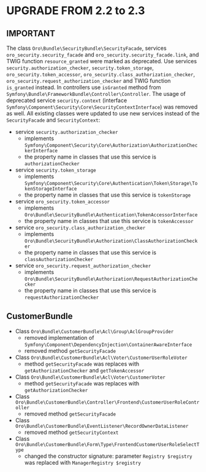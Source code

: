 UPGRADE FROM 2.2 to 2.3
=======================

**IMPORTANT**
-------------

The class `Oro\Bundle\SecurityBundle\SecurityFacade`, services `oro_security.security_facade` and `oro_security.security_facade.link`, and TWIG function `resource_granted` were marked as deprecated.
Use services `security.authorization_checker`, `security.token_storage`, `oro_security.token_accessor`, `oro_security.class_authorization_checker`, `oro_security.request_authorization_checker` and TWIG function `is_granted` instead.
In controllers use `isGranted` method from `Symfony\Bundle\FrameworkBundle\Controller\Controller`.
The usage of deprecated service `security.context` (interface `Symfony\Component\Security\Core\SecurityContextInterface`) was removed as well.
All existing classes were updated to use new services instead of the `SecurityFacade` and `SecurityContext`:

- service `security.authorization_checker`
    - implements `Symfony\Component\Security\Core\Authorization\AuthorizationCheckerInterface`
    - the property name in classes that use this service is `authorizationChecker`
- service `security.token_storage`
    - implements `Symfony\Component\Security\Core\Authentication\Token\Storage\TokenStorageInterface`
    - the property name in classes that use this service is `tokenStorage`
- service `oro_security.token_accessor`
    - implements `Oro\Bundle\SecurityBundle\Authentication\TokenAccessorInterface`
    - the property name in classes that use this service is `tokenAccessor`
- service `oro_security.class_authorization_checker`
    - implements `Oro\Bundle\SecurityBundle\Authorization\ClassAuthorizationChecker`
    - the property name in classes that use this service is `classAuthorizationChecker`
- service `oro_security.request_authorization_checker`
    - implements `Oro\Bundle\SecurityBundle\Authorization\RequestAuthorizationChecker`
    - the property name in classes that use this service is `requestAuthorizationChecker`

CustomerBundle
--------------
- Class `Oro\Bundle\CustomerBundle\Acl\Group\AclGroupProvider`
    - removed implementation of `Symfony\Component\DependencyInjection\ContainerAwareInterface`
    - removed method `getSecurityFacade`
- Class `Oro\Bundle\CustomerBundle\Acl\Voter\CustomerUserRoleVoter`
    - method `getSecurityFacade` was replaces with `getAuthorizationChecker` and `getTokenAccessor`
- Class `Oro\Bundle\CustomerBundle\Acl\Voter\CustomerVoter`
    - method `getSecurityFacade` was replaces with `getAuthorizationChecker`
- Class `Oro\Bundle\CustomerBundle\Controller\Frontend\CustomerUserRoleController`
    - removed method `getSecurityFacade`
- Class `Oro\Bundle\CustomerBundle\EventListener\RecordOwnerDataListener`
    - removed method `getSecurityContext`
- Class `Oro\Bundle\CustomerBundle\Form\Type\FrontendCustomerUserRoleSelectType`
    - changed the constructor signature: parameter `Registry $registry` was replaced with `ManagerRegistry $registry`
